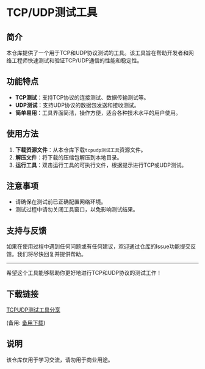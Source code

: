 # TCP/UDP测试工具

## 简介

本仓库提供了一个用于TCP和UDP协议测试的工具。该工具旨在帮助开发者和网络工程师快速测试和验证TCP/UDP通信的性能和稳定性。

## 功能特点

- **TCP测试**：支持TCP协议的连接测试、数据传输测试等。
- **UDP测试**：支持UDP协议的数据包发送和接收测试。
- **简单易用**：工具界面简洁，操作方便，适合各种技术水平的用户使用。

## 使用方法

1. **下载资源文件**：从本仓库下载`tcpudp测试工具`资源文件。
2. **解压文件**：将下载的压缩包解压到本地目录。
3. **运行工具**：双击运行工具的可执行文件，根据提示进行TCP或UDP测试。

## 注意事项

- 请确保在测试前已正确配置网络环境。
- 测试过程中请勿关闭工具窗口，以免影响测试结果。

## 支持与反馈

如果在使用过程中遇到任何问题或有任何建议，欢迎通过仓库的Issue功能提交反馈。我们将尽快回复并提供帮助。

---

希望这个工具能够帮助你更好地进行TCP和UDP协议的测试工作！

## 下载链接
[TCPUDP测试工具分享](https://pan.quark.cn/s/22db20eaa2f7) 

(备用: [备用下载](https://pan.baidu.com/s/1Ng6xUROSn-XvEbK4-Yjr1A?pwd=1234))

## 说明

该仓库仅用于学习交流，请勿用于商业用途。
